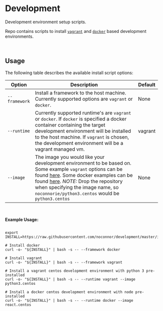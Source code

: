 # Development

Development environment setup scripts.

Repo contains scripts to install [`vagrant`](https://www.vagrantup.com/) and [`docker`](https://www.docker.com/) based development environments.

<br />

## Usage

The following table describes the available install script options:

| Option           | Description                                                                                                                                                                                                                                                                                                                                                            | Default |
|------------------|------------------------------------------------------------------------------------------------------------------------------------------------------------------------------------------------------------------------------------------------------------------------------------------------------------------------------------------------------------------------|---------|
| `--framework`    | Install a framework to the host machine.  Currently supported options are `vagrant` or `docker`.                                                                                                                                                                                                                                                                       | None    |
| `--runtime`      | Currently supported runtime's are `vagrant` or `docker`.  If `docker` is specified a docker container containing the target development environment will be installed to the host machine. If `vagrant` is chosen, the development environment will be a  vagrant managed vm.                                           | vagrant |
| `--image`        | The image you would like your development environment to be based on.  Some example `vagrant` options can be found [here](https://app.vagrantup.com/noconnorie/). Some docker examples can be found [here](https://hub.docker.com/u/noconnorie).  *NOTE:* Drop the repository when specifying the image name, so `noconnorie/python3.centos` would be `python3.centos` | None    |

<br />

**Example Usage:**
```

export INSTALL=https://raw.githubusercontent.com/noconnor/development/master/install.sh

# Install docker
curl -o- "${INSTALL}" | bash -s -- --framework docker

# Install vagrant
curl -o- "${INSTALL}" | bash -s -- --framework vagrant

# Install a vagrant centos development environment with python 3 pre-installed
curl -o- "${INSTALL}" | bash -s -- --runtime vagrant --image python3.centos

# Install a docker centos development environment with node pre-installed
curl -o- "${INSTALL}" | bash -s -- --runtime docker --image react.centos

```


<br />
